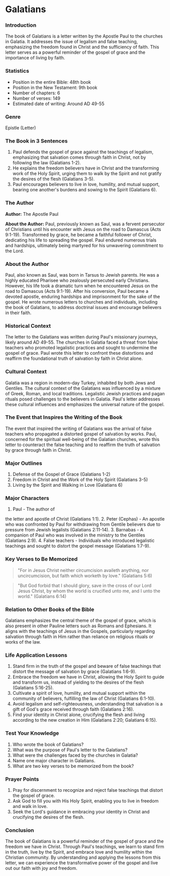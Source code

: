 # Galatians

### Introduction

The book of Galatians is a letter written by the Apostle Paul to the churches in Galatia. It addresses the issue of legalism and false teaching, emphasizing the freedom found in Christ and the sufficiency of faith. This letter serves as a powerful reminder of the gospel of grace and the importance of living by faith.

### Statistics

* Position in the entire Bible: 48th book
* Position in the New Testament: 9th book
* Number of chapters: 6
* Number of verses: 149
* Estimated date of writing: Around AD 49-55

### Genre

Epistle (Letter)

### The Book in 3 Sentences

1. Paul defends the gospel of grace against the teachings of legalism, emphasizing that salvation comes through faith in Christ, not by following the law (Galatians 1-2).
2. He explains the freedom believers have in Christ and the transforming work of the Holy Spirit, urging them to walk by the Spirit and not gratify the desires of the flesh (Galatians 3-5).
3. Paul encourages believers to live in love, humility, and mutual support, bearing one another's burdens and sowing to the Spirit (Galatians 6).

### The Author

**Author:** The Apostle Paul

**About the Author:** Paul, previously known as Saul, was a fervent persecutor of Christians until his encounter with Jesus on the road to Damascus (Acts 9:1-19). Transformed by grace, he became a faithful follower of Christ, dedicating his life to spreading the gospel. Paul endured numerous trials and hardships, ultimately being martyred for his unwavering commitment to the Lord.

### About the Author

Paul, also known as Saul, was born in Tarsus to Jewish parents. He was a highly educated Pharisee who zealously persecuted early Christians. However, his life took a dramatic turn when he encountered Jesus on the road to Damascus (Acts 9:1-19). After his conversion, Paul became a devoted apostle, enduring hardships and imprisonment for the sake of the gospel. He wrote numerous letters to churches and individuals, including the book of Galatians, to address doctrinal issues and encourage believers in their faith.

### Historical Context

The letter to the Galatians was written during Paul's missionary journeys, likely around AD 49-55. The churches in Galatia faced a threat from false teachers who promoted legalistic practices and sought to undermine the gospel of grace. Paul wrote this letter to confront these distortions and reaffirm the foundational truth of salvation by faith in Christ alone.

### Cultural Context

Galatia was a region in modern-day Turkey, inhabited by both Jews and Gentiles. The cultural context of the Galatians was influenced by a mixture of Greek, Roman, and local traditions. Legalistic Jewish practices and pagan rituals posed challenges to the believers in Galatia. Paul's letter addresses these cultural influences and emphasizes the universal nature of the gospel.

### The Event that Inspires the Writing of the Book

The event that inspired the writing of Galatians was the arrival of false teachers who propagated a distorted gospel of salvation by works. Paul, concerned for the spiritual well-being of the Galatian churches, wrote this letter to counteract the false teaching and to reaffirm the truth of salvation by grace through faith in Christ.

### Major Outlines

1. Defense of the Gospel of Grace (Galatians 1-2)
2. Freedom in Christ and the Work of the Holy Spirit (Galatians 3-5)
3. Living by the Spirit and Walking in Love (Galatians 6)

### Major Characters

1. Paul - The author of

the letter and apostle of Christ (Galatians 1:1). 2. Peter (Cephas) - An apostle who was confronted by Paul for withdrawing from Gentile believers due to pressure from Jewish legalists (Galatians 2:11-14). 3. Barnabas - A companion of Paul who was involved in the ministry to the Gentiles (Galatians 2:9). 4. False teachers - Individuals who introduced legalistic teachings and sought to distort the gospel message (Galatians 1:7-9).

### Key Verses to Be Memorized

> "For in Jesus Christ neither circumcision availeth anything, nor uncircumcision, but faith which worketh by love." (Galatians 5:6)

> "But God forbid that I should glory, save in the cross of our Lord Jesus Christ, by whom the world is crucified unto me, and I unto the world." (Galatians 6:14)

### Relation to Other Books of the Bible

Galatians emphasizes the central theme of the gospel of grace, which is also present in other Pauline letters such as Romans and Ephesians. It aligns with the teachings of Jesus in the Gospels, particularly regarding salvation through faith in Him rather than reliance on religious rituals or works of the law.

### Life Application Lessons

1. Stand firm in the truth of the gospel and beware of false teachings that distort the message of salvation by grace (Galatians 1:6-9).
2. Embrace the freedom we have in Christ, allowing the Holy Spirit to guide and transform us, instead of yielding to the desires of the flesh (Galatians 5:16-25).
3. Cultivate a spirit of love, humility, and mutual support within the community of believers, fulfilling the law of Christ (Galatians 6:1-10).
4. Avoid legalism and self-righteousness, understanding that salvation is a gift of God's grace received through faith (Galatians 2:16).
5. Find your identity in Christ alone, crucifying the flesh and living according to the new creation in Him (Galatians 2:20; Galatians 6:15).

### Test Your Knowledge

1. Who wrote the book of Galatians?
2. What was the purpose of Paul's letter to the Galatians?
3. What were the challenges faced by the churches in Galatia?
4. Name one major character in Galatians.
5. What are two key verses to be memorized from the book?

### Prayer Points

1. Pray for discernment to recognize and reject false teachings that distort the gospel of grace.
2. Ask God to fill you with His Holy Spirit, enabling you to live in freedom and walk in love.
3. Seek the Lord's guidance in embracing your identity in Christ and crucifying the desires of the flesh.

### Conclusion

The book of Galatians is a powerful reminder of the gospel of grace and the freedom we have in Christ. Through Paul's teachings, we learn to stand firm in the truth, live by the Spirit, and embrace love and humility within the Christian community. By understanding and applying the lessons from this letter, we can experience the transformative power of the gospel and live out our faith with joy and freedom.
